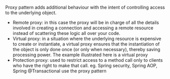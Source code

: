 Proxy pattern adds additional behaviour with the intent of controlling access to the underlying object.<br/>
<ul>
<li>Remote proxy: in this case the proxy will be in charge of all the details involved in creating a connection and accessing a remote resource instead of scattering these logic all over your code.</li>
<li>Virtual proxy: in a situation where the underlying resource is expensive to create or instantiate, a virtual proxy ensures that the instantiation of the object is only done once (or only when necessary), thereby saving processing power. The example illustrated here is a virtual proxy</li>
<li>Protection proxy: used to restrict access to a method call only to clients who have the right to make that call. eg. Spring security, Spring AOP, Spring @Transactional use the proxy pattern</li>
</ul>